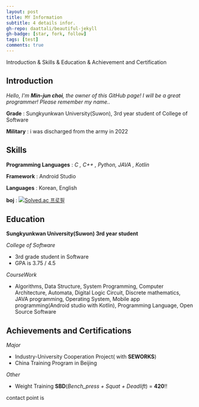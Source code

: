 ```yaml
---
layout: post
title: MY Information
subtitle: 4 details infor.
gh-repo: daattali/beautiful-jekyll
gh-badge: [star, fork, follow]
tags: [test]
comments: true
---
```


Introduction & Skills & Education & Achievement and Certification

## Introduction

 _Hello, I'm  **Min-jun choi**, the owner of this GitHub page! I will be a great programmer! Please remember my name.._
  
 **Grade** : Sungkyunkwan University(Suwon), 3rd year student of College of Software
  
 **Military** : i was discharged from the army in 2022

## Skills

 **Programming Languages** : *C , C++ , Python, JAVA , Kotlin*

 **Framework** : Android Studio
 
 **Languages** : Korean, English
  
 **boj** : [![Solved.ac
프로필](http://mazassumnida.wtf/api/v2/generate_badge?boj=alswns078)](https://solved.ac/alswns078)

## Education

**Sungkyunkwan University(Suwon) 3rd year student**

_College of Software_
   * 3rd grade student in Software
   * GPA is 3.75 / 4.5

_CourseWork_
   * Algorithms, Data Structure, System Programming, Computer Architecture, Automata, Digital Logic Circuit, Discrete mathematics, JAVA programming, Operating System, Mobile app programming(Android studio with Kotlin),  Programming Language, Open Source Software
 
## Achievements and Certifications

_Major_
  * Industry-University Cooperation Project( with **SEWORKS**)
  * China Training Program in Beijing

_Other_
  * Weight Training **SBD**(_Bench_press + Squat + Deadlift_) = **420**!!

contact point is 

